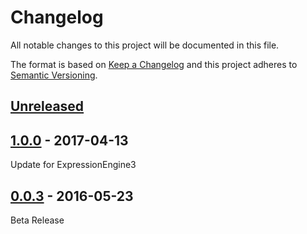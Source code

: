 # Changelog
All notable changes to this project will be documented in this file.

The format is based on [Keep a Changelog](http://keepachangelog.com/) 
and this project adheres to [Semantic Versioning](http://semver.org/).

<!-- 
### Added for new features.
### Changed for changes in existing functionality.
### Deprecated for once-stable features removed in upcoming releases.
### Removed for deprecated features removed in this release.
### Fixed for any bug fixes.
### Security to invite users to upgrade in case of vulnerabilities. 
-->

## [Unreleased](http://github.com/jjpmann/ee-addons/tree/HEAD)

## [1.0.0](https://github.com/lmoengineering/mapleguild-cms/releases/tag/v1.0.0) - 2017-04-13

Update for ExpressionEngine3 

## [0.0.3](https://github.com/lmoengineering/mapleguild-cms/releases/tag/v0.0.3) - 2016-05-23

Beta Release